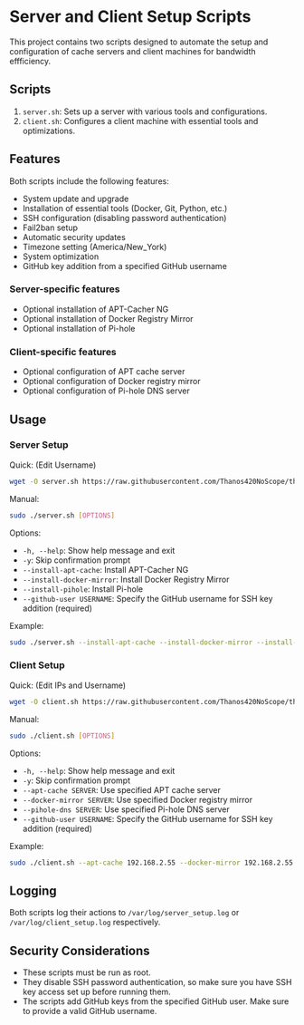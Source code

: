 # Server and Client Setup Scripts

This project contains two scripts designed to automate the setup and configuration of cache servers and client machines for bandwidth effficiency.

## Scripts

1. `server.sh`: Sets up a server with various tools and configurations.
2. `client.sh`: Configures a client machine with essential tools and optimizations.

## Features

Both scripts include the following features:

- System update and upgrade
- Installation of essential tools (Docker, Git, Python, etc.)
- SSH configuration (disabling password authentication)
- Fail2ban setup
- Automatic security updates
- Timezone setting (America/New_York)
- System optimization
- GitHub key addition from a specified GitHub username

### Server-specific features

- Optional installation of APT-Cacher NG
- Optional installation of Docker Registry Mirror
- Optional installation of Pi-hole

### Client-specific features

- Optional configuration of APT cache server
- Optional configuration of Docker registry mirror
- Optional configuration of Pi-hole DNS server

## Usage

### Server Setup
Quick: (Edit Username)
```bash
wget -O server.sh https://raw.githubusercontent.com/Thanos420NoScope/things/refs/heads/main/cacheserver/server.sh && chmod +x server.sh && ./server.sh --install-apt-cache --install-docker-mirror --install-pihole --github-user YourGitHubUsername
```
Manual:
```bash
sudo ./server.sh [OPTIONS]
```

Options:
- `-h, --help`: Show help message and exit
- `-y`: Skip confirmation prompt
- `--install-apt-cache`: Install APT-Cacher NG
- `--install-docker-mirror`: Install Docker Registry Mirror
- `--install-pihole`: Install Pi-hole
- `--github-user USERNAME`: Specify the GitHub username for SSH key addition (required)

Example:
```bash
sudo ./server.sh --install-apt-cache --install-docker-mirror --install-pihole --github-user YourGitHubUsername
```

### Client Setup
Quick: (Edit IPs and Username)
```bash
wget -O client.sh https://raw.githubusercontent.com/Thanos420NoScope/things/refs/heads/main/cacheserver/client.sh && chmod +x client.sh && ./client.sh --apt-cache 192.168.2.55 --docker-mirror 192.168.2.55:5000 --pihole-dns 192.168.2.55 --github-user YourGitHubUsername
```
Manual:
```bash
sudo ./client.sh [OPTIONS]
```

Options:
- `-h, --help`: Show help message and exit
- `-y`: Skip confirmation prompt
- `--apt-cache SERVER`: Use specified APT cache server
- `--docker-mirror SERVER`: Use specified Docker registry mirror
- `--pihole-dns SERVER`: Use specified Pi-hole DNS server
- `--github-user USERNAME`: Specify the GitHub username for SSH key addition (required)

Example:
```bash
sudo ./client.sh --apt-cache 192.168.2.55 --docker-mirror 192.168.2.55:5000 --pihole-dns 192.168.2.55 --github-user YourGitHubUsername
```

## Logging

Both scripts log their actions to `/var/log/server_setup.log` or `/var/log/client_setup.log` respectively.

## Security Considerations

- These scripts must be run as root.
- They disable SSH password authentication, so make sure you have SSH key access set up before running them.
- The scripts add GitHub keys from the specified GitHub user. Make sure to provide a valid GitHub username.
